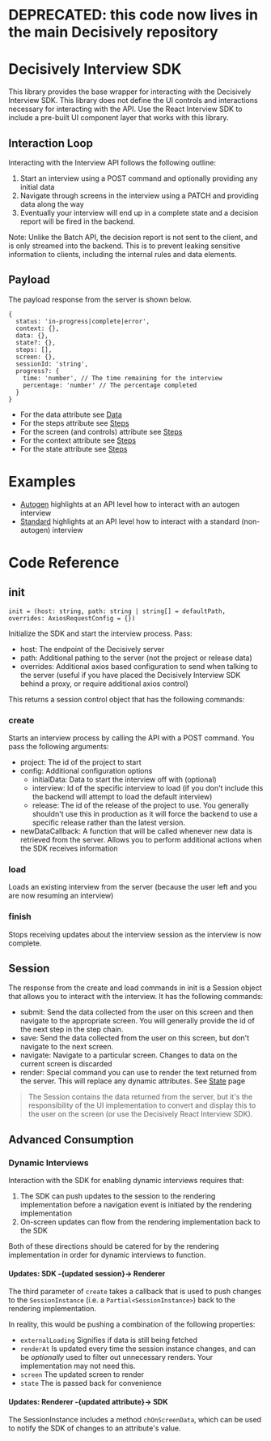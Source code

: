 # DEPRECATED: this code now lives in the main Decisively repository

# Decisively Interview SDK

This library provides the base wrapper for interacting with the Decisively Interview SDK. This library does not define the UI controls and interactions necessary for interacting with the API. Use the React Interview SDK to include a pre-built UI component layer that works with this library.

## Interaction Loop

Interacting with the Interview API follows the following outline:

1. Start an interview using a POST command and optionally providing any initial data
2. Navigate through screens in the interview using a PATCH and providing data along the way
3. Eventually your interview will end up in a complete state and a decision report will be fired in the backend.

Note: Unlike the Batch API, the decision report is not sent to the client, and is only streamed into the backend. This is to prevent leaking sensitive information to clients, including the internal rules and data elements.

## Payload

The payload response from the server is shown below.

```
{
  status: 'in-progress|complete|error',
  context: {},
  data: {},
  state?: {},
  steps: [],
  screen: {},
  sessionId: 'string',
  progress?: {
    time: 'number', // The time remaining for the interview
    percentage: 'number' // The percentage completed
  }
}
```

- For the data attribute see [Data](./docs/Data.md)
- For the steps attribute see [Steps](./docs/Steps.md)
- For the screen (and controls) attribute see [Steps](./docs/Steps.md)
- For the context attribute see [Steps](./docs/Context.md)
- For the state attribute see [Steps](./docs/Context.md)

# Examples

- [Autogen](./docs/Examples/Autogen.md) highlights at an API level how to interact with an autogen interview
- [Standard](./docs/Examples/Standard.md) highlights at an API level how to interact with a standard (non-autogen) interview

# Code Reference

## init
```
init = (host: string, path: string | string[] = defaultPath, overrides: AxiosRequestConfig = {})
```
Initialize the SDK and start the interview process. Pass:
- host: The endpoint of the Decisively server
- path: Additional pathing to the server (not the project or release data)
- overrides: Additional axios based configuration to send when talking to the server (useful if you have placed the Decisively Interview SDK behind a proxy, or require additional axios control)

This returns a session control object that has the following commands:

### create
Starts an interview process by calling the API with a POST command. You pass the following arguments:
- project: The id of the project to start
- config: Additional configuration options
  - initialData: Data to start the interview off with (optional)
  - interview: Id of the specific interview to load (if you don't include this the backend will attempt to load the default interview)
  - release: The id of the release of the project to use. You generally shouldn't use this in production as it will force the backend to use a specific release rather than the latest version.
- newDataCallback: A function that will be called whenever new data is retrieved from the server. Allows you to perform additional actions when the SDK receives information

### load
Loads an existing interview from the server (because the user left and you are now resuming an interview)

### finish
Stops receiving updates about the interview session as the interview is now complete.

## Session
The response from the create and load commands in init is a Session object that allows you to interact with the interview. It has the following commands:

- submit: Send the data collected from the user on this screen and then navigate to the appropriate screen. You will generally provide the id of the next step in the step chain.
- save: Send the data collected from the user on this screen, but don't navigate to the next screen.
- navigate: Navigate to a particular screen. Changes to data on the current screen is discarded
- render: Special command you can use to render the text returned from the server. This will replace any dynamic attributes. See [State](./docs/State.md) page

> The Session contains the data returned from the server, but it's the responsibility of the UI implementation to convert and display this to the user on the screen (or use the Decisively React Interview SDK).

## Advanced Consumption

### Dynamic Interviews

Interaction with the SDK for enabling dynamic interviews requires that:

1. The SDK can push updates to the session to the rendering implementation before a navigation event is initiated by the rendering implementation
2. On-screen updates can flow from the rendering implementation back to the SDK

Both of these directions should be catered for by the rendering implementation in order for dynamic interviews to function.

#### Updates: SDK -{updated session}-> Renderer

The third parameter of `create` takes a callback that is used to push changes to the `SessionInstance` (i.e. a `Partial<SessionInstance>`) back to the rendering implementation.

In reality, this would be pushing a combination of the following properties:

- `externalLoading` Signifies if data is still being fetched
- `renderAt` Is updated every time the session instance changes, and can be _optionally_ used to filter out unnecessary renders. Your implementation may not need this.
- `screen` The updated screen to render
- `state` The is passed back for convenience

#### Updates: Renderer -{updated attribute}-> SDK

The SessionInstance includes a method `chOnScreenData`, which can be used to notify the SDK of changes to an attribute's value.